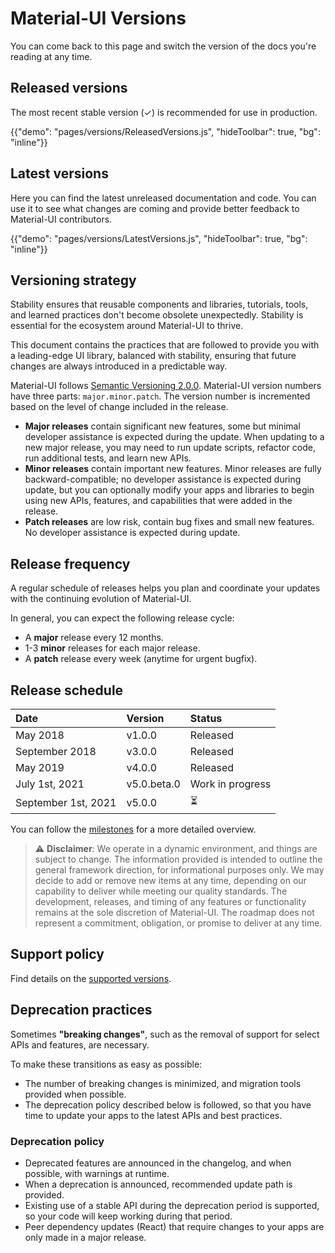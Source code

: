 # Material-UI Versions

<p class="description">You can come back to this page and switch the version of the docs you're reading at any time.</p>

## Released versions

The most recent stable version (✓) is recommended for use in production.

{{"demo": "pages/versions/ReleasedVersions.js", "hideToolbar": true, "bg": "inline"}}

## Latest versions

Here you can find the latest unreleased documentation and code.
You can use it to see what changes are coming and provide better feedback to Material-UI contributors.

{{"demo": "pages/versions/LatestVersions.js", "hideToolbar": true, "bg": "inline"}}

## Versioning strategy

Stability ensures that reusable components and libraries, tutorials, tools, and learned practices don't become obsolete unexpectedly. Stability is essential for the ecosystem around Material-UI to thrive.

This document contains the practices that are followed to provide you with a leading-edge UI library, balanced with stability, ensuring that future changes are always introduced in a predictable way.

Material-UI follows [Semantic Versioning 2.0.0](https://semver.org/).
Material-UI version numbers have three parts: `major.minor.patch`.
The version number is incremented based on the level of change included in the release.

- **Major releases** contain significant new features, some but minimal developer assistance is expected during the update. When updating to a new major release, you may need to run update scripts, refactor code, run additional tests, and learn new APIs.
- **Minor releases** contain important new features.
  Minor releases are fully backward-compatible; no developer assistance is expected during update, but you can optionally modify your apps and libraries to begin using new APIs, features, and capabilities that were added in the release.
- **Patch releases** are low risk, contain bug fixes and small new features.
  No developer assistance is expected during update.

## Release frequency

A regular schedule of releases helps you plan and coordinate your updates with the continuing evolution of Material-UI.

In general, you can expect the following release cycle:

- A **major** release every 12 months.
- 1-3 **minor** releases for each major release.
- A **patch** release every week (anytime for urgent bugfix).

## Release schedule

| Date                | Version     | Status           |
| :------------------ | :---------- | :--------------- |
| May 2018            | v1.0.0      | Released         |
| September 2018      | v3.0.0      | Released         |
| May 2019            | v4.0.0      | Released         |
| July 1st, 2021      | v5.0.beta.0 | Work in progress |
| September 1st, 2021 | v5.0.0      | ⏳               |

You can follow the [milestones](https://github.com/mui-org/material-ui/milestones) for a more detailed overview.

> ⚠️ **Disclaimer**: We operate in a dynamic environment, and things are subject to change. The information provided is intended to outline the general framework direction, for informational purposes only. We may decide to add or remove new items at any time, depending on our capability to deliver while meeting our quality standards. The development, releases, and timing of any features or functionality remains at the sole discretion of Material-UI. The roadmap does not represent a commitment, obligation, or promise to deliver at any time.

## Support policy

Find details on the [supported versions](/getting-started/support/#supported-versions).

## Deprecation practices

Sometimes **"breaking changes"**, such as the removal of support for select APIs and features, are necessary.

To make these transitions as easy as possible:

- The number of breaking changes is minimized, and migration tools provided when possible.
- The deprecation policy described below is followed, so that you have time to update your apps to the latest APIs and best practices.

### Deprecation policy

- Deprecated features are announced in the changelog, and when possible, with warnings at runtime.
- When a deprecation is announced, recommended update path is provided.
- Existing use of a stable API during the deprecation period is supported, so your code will keep working during that period.
- Peer dependency updates (React) that require changes to your apps are only made in a major release.
